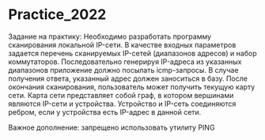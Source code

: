 # Practice_2022
Задание на практику:
Необходимо разработать программу сканирования локальной IP-сети.
В качестве входных параметров задается перечень сканируемых IP-сетей
(диапазонов адресов) и набор коммутаторов.
Последовательно генерируя IP-адреса из указанных диапазонов приложение
должно посылать icmp-запросы. В случае получения ответа, указанный
адрес должен заноситься в базу. После окончания сканирования,
пользователь может получить текущую карту сети. Карта сети представляет
собой граф, в котором вершинами являются IP-сети и устройства.
Устройство и IP-сеть соединяются ребром, если у устройства есть IP-адрес
в данной сети.

Важное дополнение: запрещено использовать утилиту PING
